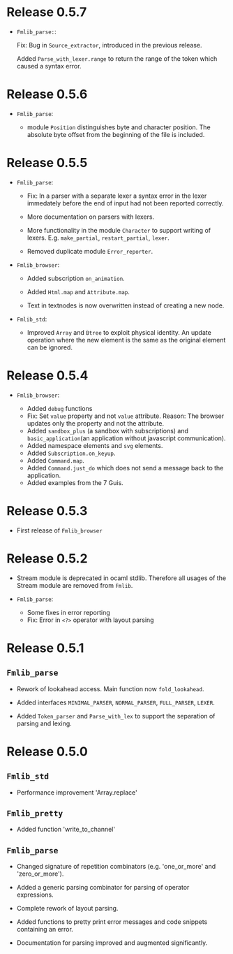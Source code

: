 Release 0.5.7
================================================================================

- `Fmlib_parse:`:

    Fix: Bug in `Source_extractor`, introduced in the previous release.

    Added `Parse_with_lexer.range` to return the range of the token which caused
    a syntax error.



Release 0.5.6
================================================================================


- `Fmlib_parse`:

    - module `Position` distinguishes byte and character position. The absolute
      byte offset from the beginning of the file is included.



Release 0.5.5
================================================================================

- `Fmlib_parse`:

    - Fix: In a parser with a separate lexer a syntax error in the lexer
      immedately before the end of input had not been reported correctly.

    - More documentation on parsers with lexers.

    - More functionality in the module `Character` to support writing of lexers.
      E.g. `make_partial`, `restart_partial`, `lexer`.

    - Removed duplicate module `Error_reporter`.


- `Fmlib_browser`:

    - Added subscription `on_animation`.

    - Added `Html.map` and `Attribute.map`.

    - Text in textnodes is now overwritten instead of creating a new node.

- `Fmlib_std`:

    - Improved `Array` and `Btree` to exploit physical identity. An update
      operation where the new element is the same as the original element can be
      ignored.



Release 0.5.4
================================================================================


- `Fmlib_browser`:

    - Added `debug` functions
    - Fix: Set `value` property and not `value` attribute. Reason: The browser
      updates only the property and not the attribute.
    - Added `sandbox_plus` (a sandbox with subscriptions) and
      `basic_application`(an application without javascript communication).
    - Added namespace elements and `svg` elements.
    - Added `Subscription.on_keyup`.
    - Added `Command.map`.
    - Added `Command.just_do` which does not send a message back to the
      application.
    - Added examples from the 7 Guis.



Release 0.5.3
============================================================

- First release of `Fmlib_browser`


Release 0.5.2
============================================================

- Stream module is deprecated in ocaml stdlib. Therefore all usages of the
  Stream module are removed from `Fmlib`.

- `Fmlib_parse`:

    - Some fixes in error reporting
    - Fix: Error in `<?>` operator with layout parsing


Release 0.5.1
============================================================



## `Fmlib_parse`

- Rework of lookahead access. Main function now `fold_lookahead`.

- Added interfaces `MINIMAL_PARSER`, `NORMAL_PARSER`, `FULL_PARSER`, `LEXER`.

- Added `Token_parser` and `Parse_with_lex` to support the separation of parsing
  and lexing.



Release 0.5.0
============================================================

## `Fmlib_std`

- Performance improvement 'Array.replace'

## `Fmlib_pretty`

- Added function 'write_to_channel'

## `Fmlib_parse`

- Changed signature of repetition combinators (e.g. 'one_or_more' and
  'zero_or_more').

- Added a generic parsing combinator for parsing of operator expressions.

- Complete rework of layout parsing.

- Added functions to pretty print error messages and code snippets containing an
  error.

- Documentation for parsing improved and augmented significantly.
